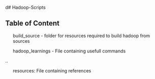 d# Hadoop-Scripts
## Table of Content
<ul> build_source - folder for resources required to build hadoop from sources</ul>
<ul> hadoop_learnings - File containing usefull commands</ul>
 ..<ul> resources: File containing references</ul>